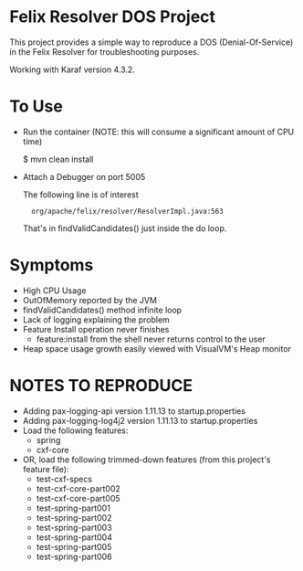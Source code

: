 # Felix Resolver DOS Project

This project provides a simple way to reproduce a DOS (Denial-Of-Service)
in the Felix Resolver for troubleshooting purposes.

Working with Karaf version 4.3.2.


# To Use

* Run the container (NOTE: this will consume a significant amount of CPU time)

    $ mvn clean install


* Attach a Debugger on port 5005

	The following line is of interest

		org/apache/felix/resolver/ResolverImpl.java:563

	That's in findValidCandidates() just inside the do loop.


# Symptoms

* High CPU Usage
* OutOfMemory reported by the JVM
* findValidCandidates() method infinite loop
* Lack of logging explaining the problem
* Feature Install operation never finishes
  * feature:install from the shell never returns control to the user
* Heap space usage growth easily viewed with VisualVM's Heap monitor


# NOTES TO REPRODUCE

* Adding pax-logging-api version 1.11.13 to startup.properties
* Adding pax-logging-log4j2 version 1.11.13 to startup.properties
* Load the following features:
  * spring
  * cxf-core
* OR, load the following trimmed-down features (from this project's feature file):
  * test-cxf-specs
  * test-cxf-core-part002
  * test-cxf-core-part005
  * test-spring-part001
  * test-spring-part002
  * test-spring-part003
  * test-spring-part004
  * test-spring-part005
  * test-spring-part006
